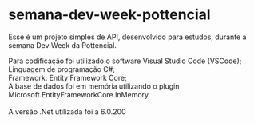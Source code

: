 # semana-dev-week-pottencial
Esse é um projeto simples de API, desenvolvido para estudos, durante a semana Dev Week da Pottencial.

Para codificação foi utilizado o software Visual Studio Code (VSCode);<br>
Linguagem de programação C#;<br>
Framework: Entity Framework Core;<br>
A base de dados foi em memória utilizando o plugin Microsoft.EntityFrameworkCore.InMemory.<br><br>
A versão .Net utilizada foi a 6.0.200
